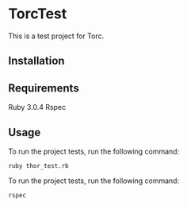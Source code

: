 # TorcTest

This is a test project for Torc.

## Installation
## Requirements
Ruby 3.0.4
Rspec
## Usage
To run the project tests, run the following command:

```ruby thor_test.rb ```

To run the project tests, run the following command:

```rspec```
